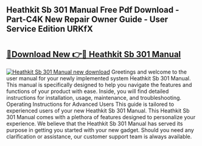 ## Heathkit Sb 301 Manual Free Pdf Download - Part-C4K New Repair Owner Guide - User Service Edition URKfX

# <h2><a href="http://bc42827.oget.top/?id=Heathkit+Sb+301+Manual">🔗Download New 👉🔴 Heathkit Sb 301 Manual</a></h2>

[![Heathkit Sb 301 Manual new download](https://i.imgur.com/5g1atiW.png)](http://bc42827.oget.top/?id=Heathkit+Sb+301+Manual)
Greetings and welcome to the user manual for your newly implemented system Heathkit Sb 301 Manual. This manual is specifically designed to help you navigate the features and functions of your product with ease. Inside, you will find detailed instructions for installation, usage, maintenance, and troubleshooting. Operating Instructions for Advanced Users This guide is tailored to experienced users of your new Heathkit Sb 301 Manual. This Heathkit Sb 301 Manual comes with a plethora of features designed to personalize your experience. We believe that the Heathkit Sb 301 Manual has served its purpose in getting you started with your new gadget. Should you need any clarification or assistance, our customer support team is always available.
